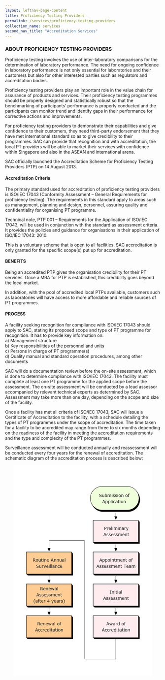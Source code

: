 ```yaml
---
layout: leftnav-page-content
title: Proficiency Testing Providers
permalink: /services/proficiency-testing-providers
collection_name: services
second_nav_title: "Accreditation Services"
---
```

### ABOUT PROFICIENCY TESTING PROVIDERS
Proficiency testing involves the use of inter-laboratory comparisons for the determination of laboratory performance. The need for ongoing confidence in laboratory performance is not only essential for laboratories and their customers but also for other interested parties such as regulators and accreditation bodies. 

Proficiency testing providers play an important role in the value chain for assurance of products and services. Their proficiency testing programmes should be properly designed and statistically robust so that the benchmarking of participants’ performance is properly conducted and the participants can monitor trend and identify gaps in their performance for corrective actions and improvements.

For proficiency testing providers to demonstrate their capabilities and give confidence to their customers, they need third-party endorsement that they have met international standard so as to give credibility to their programmes. SAC can provide that recognition and with accreditation, the local PT providers will be able to market their services with confidence within Singapore and also in the ASEAN and international arena.

SAC officially launched the Accreditation Scheme for Proficiency Testing Providers (PTP) on 14 August 2013.

#### Accreditation Criteria

The primary standard used for accreditation of proficiency testing providers is ISO/IEC 17043 (Conformity Assessment – General Requirements for proficiency testing). 
The requirements in this standard apply to areas such as management, planning and design, personnel, assuring quality and confidentiality for organising PT programme. 

Technical note, PTP 001 – Requirements for the Application of ISO/IEC 17043, will be used in conjunction with the standard as assessment criteria. It provides the policies and guidance for organisations in their application of ISO/IEC 17043: 2010.

This is a voluntary scheme that is open to all facilities. SAC accreditation is only granted for the specific scope(s) put up for accreditation. 

#### BENEFITS

Being an accredited PTP gives the organisation credibility for their PT services. Once a MRA for PTP is established, this credibility goes beyond the local market.

In addition, with the pool of accredited local PTPs available, customers such as laboratories will have access to more affordable and reliable sources of PT programmes.

#### PROCESS

A facility seeking recognition for compliance with ISO/IEC 17043 should apply to SAC, stating its proposed scope and type of PT programme for recognition. It has to provide key information on:  
  a) Management structure  
  b) Key responsibilities of the personnel and units  
  c) Persons in charge of PT programme(s)  
  d) Quality manual and standard operation procedures, among other documents

SAC will do a documentation review before the on-site assessment, which is done to determine compliance with ISO/IEC 17043. The facility must complete at least one PT programme for the applied scope before the assessment. 
The on-site assessment will be conducted by a lead assessor accompanied by relevant technical experts as determined by SAC. Assessment may take more than one day, depending on the scope and size of the facility. 

Once a facility has met all criteria of ISO/IEC 17043, SAC will issue a Certificate of Accreditation to the facility, with a schedule detailing the types of PT programmes under the scope of accreditation. The time taken for a facility to be accredited may range from three to six months depending on the readiness of the facility in meeting the accreditation requirements and the type and complexity of the PT programmes. 

Surveillance assessment will be conducted annually and reassessment will be conducted every four years for the renewal of accreditation. The schematic diagram of the accreditation process is described below:
<div style="display:block;text-align:center;">
 <img src="/images/accreditation_process.png" alt="Accreditation Services Chart" style="width:auto;max-width:100%;"/>
</div> 
